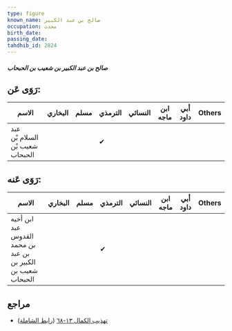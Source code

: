```yaml
---
type: figure
known_name: صالح بن عبد الكبير
occupation: محدث
birth_date:
passing_date:
tahdhib_id: 2824
---
```

##### صالح بن عبد الكبير بن شعيب بن الحبحاب

## رَوَى عَن:
| الاسم                           | البخاري | مسلم | الترمذي | النسائي | ابن ماجه | أبي داود | Others |
| ------------------------------- | ------- | ---- | ------- | ------- | -------- | -------- | ------ |
| عبد السلام بْن شعيب بْن الحبحاب |         |      | ✔       |         |          |          |        |
## رَوَى عَنه:
| الاسم                                                        | البخاري | مسلم | الترمذي | النسائي | ابن ماجه | أبي داود | Others |
| ------------------------------------------------------------ | ------- | ---- | ------- | ------- | -------- | -------- | ------ |
| ابن أخيه عبد القدوس بن محمد بن عبد الكبير بن شعيب بن الحبحاب |         |      | ✔       |         |          |          |        |
## مراجع
- [تهذيب الكمال ١٣-٦٨](obsidian://open?vault=Tahdhib-al-Kamal&file=Figures/٢٨٢٤-صالح%20بن%20عبد%20الكبير%20بن%20شعيب%20بن%20الحبحاب) ([رابط الشاملة](https://shamela.ws/book/3722/6449))